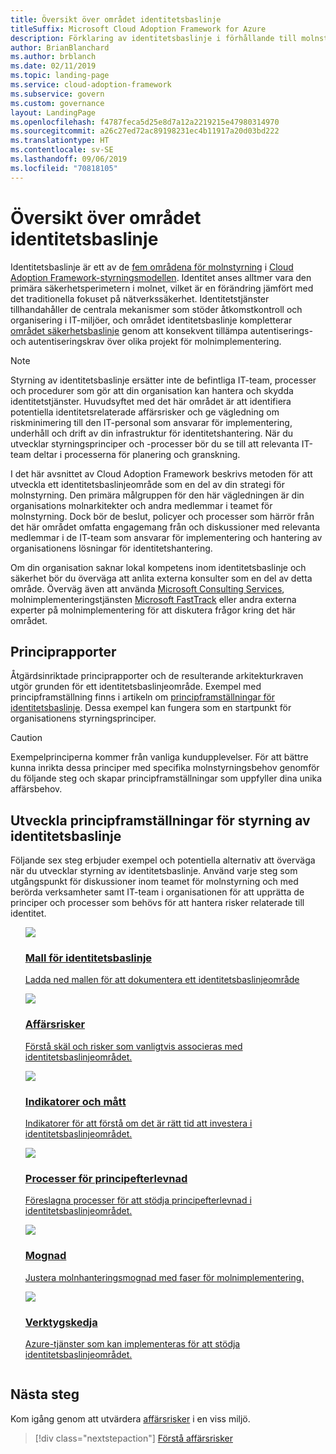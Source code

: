 ```yaml
---
title: Översikt över området identitetsbaslinje
titleSuffix: Microsoft Cloud Adoption Framework for Azure
description: Förklaring av identitetsbaslinje i förhållande till molnstyrning
author: BrianBlanchard
ms.author: brblanch
ms.date: 02/11/2019
ms.topic: landing-page
ms.service: cloud-adoption-framework
ms.subservice: govern
ms.custom: governance
layout: LandingPage
ms.openlocfilehash: f4787feca5d25e8d7a12a2219215e47980314970
ms.sourcegitcommit: a26c27ed72ac89198231ec4b11917a20d03bd222
ms.translationtype: HT
ms.contentlocale: sv-SE
ms.lasthandoff: 09/06/2019
ms.locfileid: "70818105"
---
```

# <a name="identity-baseline-discipline-overview"></a>Översikt över området identitetsbaslinje

Identitetsbaslinje är ett av de [fem områdena för molnstyrning](../governance-disciplines.md) i [Cloud Adoption Framework-styrningsmodellen](../index.md). Identitet anses alltmer vara den primära säkerhetsperimetern i molnet, vilket är en förändring jämfört med det traditionella fokuset på nätverkssäkerhet. Identitetstjänster tillhandahåller de centrala mekanismer som stöder åtkomstkontroll och organisering i IT-miljöer, och området identitetsbaslinje kompletterar [området säkerhetsbaslinje](../security-baseline/index.md) genom att konsekvent tillämpa autentiserings- och autentiseringskrav över olika projekt för molnimplementering.

> [!NOTE]
> Styrning av identitetsbaslinje ersätter inte de befintliga IT-team, processer och procedurer som gör att din organisation kan hantera och skydda identitetstjänster. Huvudsyftet med det här området är att identifiera potentiella identitetsrelaterade affärsrisker och ge vägledning om riskminimering till den IT-personal som ansvarar för implementering, underhåll och drift av din infrastruktur för identitetshantering. När du utvecklar styrningsprinciper och -processer bör du se till att relevanta IT-team deltar i processerna för planering och granskning.

I det här avsnittet av Cloud Adoption Framework beskrivs metoden för att utveckla ett identitetsbaslinjeområde som en del av din strategi för molnstyrning. Den primära målgruppen för den här vägledningen är din organisations molnarkitekter och andra medlemmar i teamet för molnstyrning. Dock bör de beslut, policyer och processer som härrör från det här området omfatta engagemang från och diskussioner med relevanta medlemmar i de IT-team som ansvarar för implementering och hantering av organisationens lösningar för identitetshantering.

Om din organisation saknar lokal kompetens inom identitetsbaslinje och säkerhet bör du överväga att anlita externa konsulter som en del av detta område. Överväg även att använda [Microsoft Consulting Services](https://www.microsoft.com/enterprise/services), molnimplementeringstjänsten [Microsoft FastTrack](https://azure.microsoft.com/programs/azure-fasttrack) eller andra externa experter på molnimplementering för att diskutera frågor kring det här området.

## <a name="policy-statements"></a>Principrapporter

Åtgärdsinriktade principrapporter och de resulterande arkitekturkraven utgör grunden för ett identitetsbaslinjeområde. Exempel med principframställning finns i artikeln om [principframställningar för identitetsbaslinje](./policy-statements.md). Dessa exempel kan fungera som en startpunkt för organisationens styrningsprinciper.

> [!CAUTION]
> Exempelprinciperna kommer från vanliga kundupplevelser. För att bättre kunna inrikta dessa principer med specifika molnstyrningsbehov genomför du följande steg och skapar principframställningar som uppfyller dina unika affärsbehov.

## <a name="developing-identity-baseline-governance-policy-statements"></a>Utveckla principframställningar för styrning av identitetsbaslinje

Följande sex steg erbjuder exempel och potentiella alternativ att överväga när du utvecklar styrning av identitetsbaslinje. Använd varje steg som utgångspunkt för diskussioner inom teamet för molnstyrning och med berörda verksamheter samt IT-team i organisationen för att upprätta de principer och processer som behövs för att hantera risker relaterade till identitet.

<!-- markdownlint-disable MD033 -->

<ul class="panelContent cardsE">
<li style="display: flex; flex-direction: column;">
    <a href="./template.md">
        <div class="cardSize">
            <div class="cardPadding" >
                <div class="card" >
                    <div class="cardImageOuter">
                        <div class="cardImage">
                            <img src="../../_images/governance/process-template.png" class="x-hidden-focus"/>
                        </div>
                    </div>
                    <div class="cardText" style="padding-left:0px;">
                        <h3>Mall för identitetsbaslinje</h3>
                        <p class="x-hidden-focus">Ladda ned mallen för att dokumentera ett identitetsbaslinjeområde</p>
                    </div>
                </div>
            </div>
        </div>
    </a>
</li><li style="display: flex; flex-direction: column;">
    <a href="./business-risks.md">
        <div class="cardSize">
            <div class="cardPadding" >
                <div class="card" >
                    <div class="cardImageOuter">
                        <div class="cardImage">
                            <img src="../../_images/governance/process-risks.png" class="x-hidden-focus"/>
                        </div>
                    </div>
                    <div class="cardText" style="padding-left:0px;">
                        <h3>Affärsrisker</h3>
                        <p class="x-hidden-focus">Förstå skäl och risker som vanligtvis associeras med identitetsbaslinjeområdet.</p>
                    </div>
                </div>
            </div>
        </div>
    </a>
</li>
<li style="display: flex; flex-direction: column;">
    <a href="./metrics-tolerance.md">
        <div class="cardSize">
            <div class="cardPadding" >
                <div class="card" >
                    <div class="cardImageOuter">
                        <div class="cardImage">
                            <img src="../../_images/governance/process-metrics.png" class="x-hidden-focus"/>
                        </div>
                    </div>
                    <div class="cardText" style="padding-left:0px;">
                        <h3>Indikatorer och mått</h3>
                        <p class="x-hidden-focus">Indikatorer för att förstå om det är rätt tid att investera i identitetsbaslinjeområdet.</p>
                    </div>
                </div>
            </div>
        </div>
    </a>
</li>
<li style="display: flex; flex-direction: column;">
    <a href="./compliance-processes.md">
        <div class="cardSize">
            <div class="cardPadding" >
                <div class="card" >
                    <div class="cardImageOuter">
                        <div class="cardImage">
                            <img src="../../_images/governance/process-enforce.png" class="x-hidden-focus"/>
                        </div>
                    </div>
                    <div class="cardText" style="padding-left:0px;">
                        <h3>Processer för principefterlevnad</h3>
                        <p class="x-hidden-focus">Föreslagna processer för att stödja principefterlevnad i identitetsbaslinjeområdet.</p>
                    </div>
                </div>
            </div>
        </div>
    </a>
</li>
<li style="display: flex; flex-direction: column;">
    <a href="./discipline-improvement.md">
        <div class="cardSize">
            <div class="cardPadding" >
                <div class="card" >
                    <div class="cardImageOuter">
                        <div class="cardImage">
                            <img src="../../_images/governance/process-maturity.png" class="x-hidden-focus"/>
                        </div>
                    </div>
                    <div class="cardText" style="padding-left:0px;">
                        <h3>Mognad</h3>
                        <p class="x-hidden-focus">Justera molnhanteringsmognad med faser för molnimplementering.</p>
                    </div>
                </div>
            </div>
        </div>
    </a>
</li>
<li style="display: flex; flex-direction: column;">
    <a href="./toolchain.md">
        <div class="cardSize">
            <div class="cardPadding" >
                <div class="card" >
                    <div class="cardImageOuter">
                        <div class="cardImage">
                            <img src="../../_images/governance/process-toolchain.png" class="x-hidden-focus"/>
                        </div>
                    </div>
                    <div class="cardText" style="padding-left:0px;">
                        <h3>Verktygskedja</h3>
                        <p class="x-hidden-focus">Azure-tjänster som kan implementeras för att stödja identitetsbaslinjeområdet.</p>
                    </div>
                </div>
            </div>
        </div>
    </a>
</li>
</ul>

<!-- markdownlint-enable MD033 -->

## <a name="next-steps"></a>Nästa steg

Kom igång genom att utvärdera [affärsrisker](./business-risks.md) i en viss miljö.

> [!div class="nextstepaction"]
> [Förstå affärsrisker](./business-risks.md)
